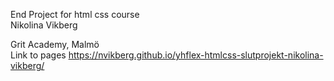 End Project for html css course
<br>
Nikolina Vikberg

Grit Academy, Malmö
<br>
Link to pages https://nvikberg.github.io/yhflex-htmlcss-slutprojekt-nikolina-vikberg/
